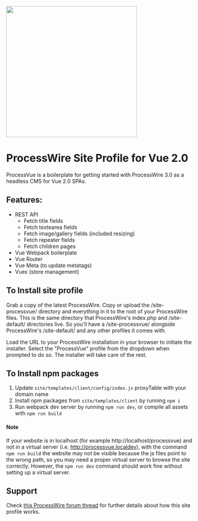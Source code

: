 <img width="350" src="https://raw.githubusercontent.com/microcipcip/processvue/master/site-processvue/templates/client/src/assets/logo.png">

# ProcessWire Site Profile for Vue 2.0

ProcessVue is a boilerplate for getting started with ProcessWire 3.0 as a headless CMS for Vue 2.0 SPAs.

## Features:

- REST API
  - Fetch title fields
  - Fetch textearea fields 
  - Fetch image/gallery fields (included resizing)
  - Fetch repeater fields
  - Fetch children pages
- Vue Webpack boilerplate
- Vue Router
- Vue Meta (to update metatags)
- Vuex (store management)

## To Install site profile

Grab a copy of the latest ProcessWire. Copy or upload the /site-processvue/ directory and everything in it to the root of your ProcessWire files. This is the same directory that ProcessWire's index.php and /site-default/ directories live. So you'll have a /site-processvue/ alongside ProcessWire's /site-default/ and any other profiles it comes with.

Load the URL to your ProcessWire installation in your browser to initiate the installer. Select the "ProcessVue" profile from the dropdown when prompted to do so. The installer will take care of the rest.

## To Install npm packages

1. Update `site/templates/client/config/index.js` proxyTable with your domain name
2. Install npm packages from `site/templates/client` by running `npm i` 
3. Run webpack dev server by running `npm run dev`, or compile all assets with `npm run build`

#### Note

If your website is in localhost (for example http://localhost/processvue) and not in a virtual server (i.e. http://processvue.localdev), with the command `npm run build` the website may not be visible because the js files point to the wrong path, so you may need a proper virtual server to browse the site correctly. However, the `npm run dev` command should work fine without setting up a virtual server.

## Support

Check [this ProcessWire forum thread](https://processwire.com/talk/topic/15790-vue-20-boilerplate-for-processwire-30/) for further details about how this site profile works. 